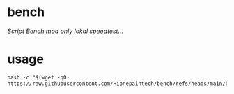 # bench
*Script Bench mod only lokal speedtest...*

# usage 
```
bash -c "$(wget -qO- https://raw.githubusercontent.com/Hionepaintech/bench/refs/heads/main/bench.sh)"
```
